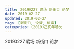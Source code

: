 ```yaml
---
title: 20190227 晚场 新街口 论梦
date: 2019-02-27
updated: 2019-02-27
tags: [新街口, 论梦, 相声]
categories: (2019)己亥年场次
---
```

20190227 晚场 新街口 论梦




